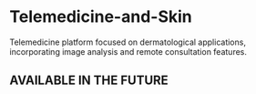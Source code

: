 # Telemedicine-and-Skin
Telemedicine platform focused on dermatological applications, incorporating image analysis and remote consultation features.
## AVAILABLE IN THE FUTURE
